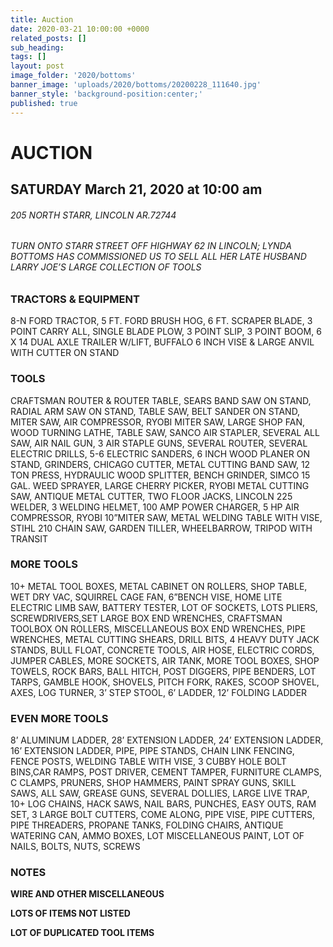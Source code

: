 ```yaml
---
title: Auction
date: 2020-03-21 10:00:00 +0000
related_posts: []
sub_heading:  
tags: []
layout: post
image_folder: '2020/bottoms'
banner_image: 'uploads/2020/bottoms/20200228_111640.jpg'
banner_style: 'background-position:center;'
published: true
---
```

# AUCTION
## SATURDAY March 21, 2020 at 10:00 am

###### 205 NORTH STARR, LINCOLN AR.72744
###### TURN ONTO STARR STREET OFF HIGHWAY 62 IN LINCOLN; LYNDA BOTTOMS HAS COMMISSIONED US TO SELL ALL HER LATE HUSBAND LARRY JOE’S LARGE COLLECTION OF TOOLS

<!--break-->
### TRACTORS & EQUIPMENT
8-N FORD TRACTOR, 5 FT. FORD BRUSH HOG, 6 FT. SCRAPER BLADE, 3 POINT CARRY ALL, SINGLE BLADE PLOW, 3 POINT SLIP, 3 POINT BOOM, 6 X 14 DUAL AXLE TRAILER W/LIFT, BUFFALO 6 INCH VISE & LARGE ANVIL WITH CUTTER ON STAND


### TOOLS
CRAFTSMAN ROUTER & ROUTER TABLE, SEARS BAND SAW ON STAND, RADIAL ARM SAW ON STAND, TABLE SAW, BELT SANDER ON STAND, MITER SAW, AIR COMPRESSOR, RYOBI MITER SAW, LARGE SHOP FAN, WOOD TURNING LATHE, TABLE SAW, SANCO AIR STAPLER, SEVERAL ALL SAW, AIR NAIL GUN, 3 AIR STAPLE GUNS, SEVERAL ROUTER, SEVERAL ELECTRIC DRILLS, 5-6 ELECTRIC SANDERS, 6 INCH WOOD PLANER ON STAND, GRINDERS, CHICAGO CUTTER, METAL CUTTING BAND SAW, 12 TON PRESS, HYDRAULIC WOOD SPLITTER, BENCH GRINDER, SIMCO 15 GAL. WEED SPRAYER, LARGE CHERRY PICKER, RYOBI METAL CUTTING SAW, ANTIQUE METAL CUTTER, TWO FLOOR JACKS, LINCOLN 225 WELDER, 3 WELDING HELMET, 100 AMP POWER CHARGER, 5 HP AIR COMPRESSOR, RYOBI 10”MITER SAW, METAL WELDING TABLE WITH VISE, STIHL 210 CHAIN SAW, GARDEN TILLER, WHEELBARROW, TRIPOD WITH TRANSIT

### MORE TOOLS
10+ METAL TOOL BOXES, METAL CABINET ON ROLLERS, SHOP TABLE, WET DRY VAC, SQUIRREL CAGE FAN, 6”BENCH VISE, HOME LITE ELECTRIC LIMB SAW, BATTERY TESTER, LOT OF SOCKETS, LOTS PLIERS, SCREWDRIVERS,SET  LARGE BOX END WRENCHES, CRAFTSMAN TOOLBOX ON ROLLERS, MISCELLANEOUS BOX END WRENCHES, PIPE WRENCHES, METAL CUTTING SHEARS, DRILL BITS, 4 HEAVY DUTY JACK STANDS, BULL FLOAT, CONCRETE TOOLS, AIR HOSE, ELECTRIC CORDS, JUMPER CABLES, MORE SOCKETS, AIR TANK, MORE TOOL BOXES, SHOP TOWELS, ROCK BARS, BALL HITCH, POST DIGGERS, PIPE BENDERS, LOT TARPS, GAMBLE HOOK, SHOVELS, PITCH FORK, RAKES, SCOOP SHOVEL, AXES, LOG TURNER, 3’ STEP STOOL, 6’ LADDER, 12’ FOLDING LADDER

### EVEN MORE TOOLS
8’ ALUMINUM LADDER, 28’ EXTENSION LADDER, 24’ EXTENSION LADDER, 16’ EXTENSION LADDER, PIPE, PIPE STANDS, CHAIN LINK FENCING, FENCE POSTS, WELDING TABLE WITH VISE, 3 CUBBY HOLE BOLT BINS,CAR RAMPS, POST DRIVER, CEMENT TAMPER, FURNITURE CLAMPS, C CLAMPS, PRUNERS, SHOP HAMMERS, PAINT SPRAY GUNS, SKILL SAWS, ALL SAW, GREASE GUNS, SEVERAL DOLLIES, LARGE LIVE TRAP, 10+ LOG CHAINS, HACK SAWS, NAIL BARS, PUNCHES, EASY OUTS, RAM SET, 3 LARGE BOLT CUTTERS, COME ALONG, PIPE VISE, PIPE CUTTERS, PIPE THREADERS, PROPANE TANKS, FOLDING CHAIRS, ANTIQUE WATERING CAN, AMMO BOXES, LOT MISCELLANEOUS PAINT, LOT OF NAILS, BOLTS, NUTS, SCREWS

### NOTES
**WIRE AND OTHER MISCELLANEOUS**

**LOTS OF ITEMS NOT LISTED**

**LOT OF DUPLICATED TOOL ITEMS**